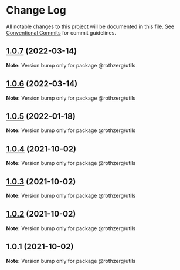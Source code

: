 # Change Log

All notable changes to this project will be documented in this file.
See [Conventional Commits](https://conventionalcommits.org) for commit guidelines.

## [1.0.7](https://github.com/emrerothzerg/rothzerg/compare/@rothzerg/utils@1.0.6...@rothzerg/utils@1.0.7) (2022-03-14)

**Note:** Version bump only for package @rothzerg/utils





## [1.0.6](https://github.com/emrerothzerg/rothzerg/compare/@rothzerg/utils@1.0.5...@rothzerg/utils@1.0.6) (2022-03-14)

**Note:** Version bump only for package @rothzerg/utils





## [1.0.5](https://github.com/emrerothzerg/rothzerg/compare/@rothzerg/utils@1.0.4...@rothzerg/utils@1.0.5) (2022-01-18)

**Note:** Version bump only for package @rothzerg/utils





## [1.0.4](https://github.com/emrerothzerg/rothzerg/compare/@rothzerg/utils@1.0.3...@rothzerg/utils@1.0.4) (2021-10-02)

**Note:** Version bump only for package @rothzerg/utils





## [1.0.3](https://github.com/emrerothzerg/rothzerg/compare/@rothzerg/utils@1.0.2...@rothzerg/utils@1.0.3) (2021-10-02)

**Note:** Version bump only for package @rothzerg/utils





## [1.0.2](https://github.com/emrerothzerg/rothzerg/compare/@rothzerg/utils@1.0.1...@rothzerg/utils@1.0.2) (2021-10-02)

**Note:** Version bump only for package @rothzerg/utils





## 1.0.1 (2021-10-02)

**Note:** Version bump only for package @rothzerg/utils
